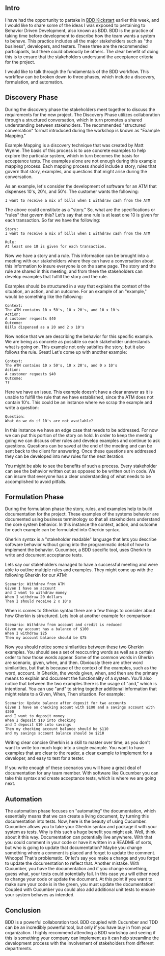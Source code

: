 <h2> Intro </h2>
I have had the opportunity to partake in <a href="https://cucumber.io/training">BDD Kickstart</a> earlier this week, and I would like to share some of the ideas I was exposed to pertaining to Behavior Driven Development, also known as BDD. BDD is the practice of taking time before development to describe how the team wants a system to behave. This practice includes all the major stakeholders such as "the business", developers, and testers. These three are the recommended participants, but there could obviously be others. The clear benefit of doing this is to ensure that the stakeholders understand the acceptance criteria for the project. 

I would like to talk through the fundamentals of the BDD workflow. This workflow can be broken down to three phases, which include a discovery, formulation, and automation. 

<h2> Discovery Phase </h2>
During the discovery phase the stakeholders meet together to discuss the requirements for the new project. The Discovery Phase utilizes collaboration through a structured conversation, which in turn promotes a shared understanding between stakeholders. The recommended "structured conversation" format introduced during the workshop is known as "Example Mapping." 

Example Mapping is a discovery technique that was created by Matt Wynne. The basis of this process is to use concrete examples to help explore the particular system, which in turn becomes the basis for acceptance tests. The examples alone are not enough during this example mapping process. Each mapping process should include a story, rules that govern that story, examples, and questions that might arise during the conversation.

As an example, let's consider the development of software for an ATM that dispenses 10's, 20's, and 50's. The customer wants the following:
```
I want to receive a mix of bills when I withdraw cash from the ATM
```
The above could constitute as a "story." So, what are the specifications or "rules" that govern this? Let's say that one rule is at least one 10 is given for each transaction. So far we have the following:
```
Story:
I want to receive a mix of bills when I withdraw cash from the ATM

Rule:
At least one 10 is given for each transaction.
``` 

Now we have a story and a rule. This information can be brought into a meeting with our stakeholders where they can have a conversation about this information to insure everyone is on the same page. The story and the rule are shared in this meeting, and from there the stakeholders can develop examples that fulfill the story and the rule. 

Examples should be structured in a way that explains the context of the situation, an action, and an outcome. For an example of an "example," would be something like the following:

```
Context:
The ATM contains 10 x 50's, 10 x 20's, and 10 x 10's
Action:
A customer requests $40
Outcome:
Bills dispensed as a 20 and 2 x 10's
``` 

Now notice that we are describing the behavior for this specific example. We are being as concrete as possible so each stakeholder understands what is going on. This example not only satisfies the story, but it also follows the rule. Great! Let's come up with another example:

```
Context:
The ATM contains 10 x 50's, 10 x 20's, and 0 x 10's
Action:
A customer requests $40
Outcome:
??
``` 
Here we have an issue. This example doesn't have a clear answer as it is unable to fulfill the rule that we have established, since the ATM does not contain 10's. This could be an instance where we scrap the example and write a question:

```
Question:
What do we do if 10's are not available?
```

In this instance we have an edge case that needs to be addressed. For now we can put this portion of the story on hold. In order to keep the meeting going we can discuss other rules and develop examples and continue to ask questions. Questions can be saved at the end of the meeting and can be sent back to the client for answering. Once these questions are addressed they can be developed into new rules for the next iteration.

You might be able to see the benefits of such a process. Every stakeholder can see the behavior written out as opposed to be written out in code. We can insure that everyone has a clear understanding of what needs to be accomplished to avoid pitfalls.  

<h2> Formulation Phase </h2> 
During the formulation phase the story, rules, and examples help to build documentation for the project. These examples of the systems behavior are documented using business terminology so that all stakeholders understand the core system behavior. In this instance the context, action, and outcome for each example can be formulated into Gherkin syntax. 

Gherkin syntax is a "stakeholder readable" language that lets you describe software behavior without going into the programmatic detail of how to implement the behavior. Cucumber, a BDD specific tool, uses Gherkin to write and document acceptance tests.  

Lets say our stakeholders managed to have a successful meeting and were able to outline multiple rules and examples. They might come up with the following Gherkin for our ATM:
```
Scenario: Withdraw from ATM 
Given I have an account 
and I want to withdraw money
When I withdraw 20 dollars
Then I should receive 2 x 10's 
```

When is comes to Gherkin syntax there are a few things to consider about how Gherkin is structured. Lets look at another example for comparison:

```
Scenario: Withdraw from account and credit is reduced
Given my account has a balance of $100
When I withdraw $25
Then my account balance should be $75
```

Now you should notice some similarities between these two Gherkin examples. You should see a set of reoccurring words as well as a certain order to how those words appear. Some of the common words in Gherkin are scenario, given, when, and then. Obviously there are other word similarities, but that is because of the context of the examples, such as the word, account. In Gherkin, the words given, when, and then are the primary means to explain and document the functionality of a system. You'll also notice that between the two examples there is the usage of "and," which is intentional. You can use "and" to string together additional information that might relate to a Given, When, Then situation. For example:

```
Scenario: Update balance after deposit for two accounts
Given I have an checking acount with $100 and a savings account with $200 
and I want to deposit money
When I deposit $10 into checking 
and I deposit $10 into savings
Then my checking account balance should be $110 
and my savings sccount balance should be $210
```

Writing clear concise Gherkin is a skill to master over time, as you don't want to write too much logic into a single example. You want to have examples that are clear to the reader, a clear example to implement for a developer, and easy to test for a tester. 

If you write enough of these scenarios you will have a great deal of documentation for any team member. With software like Cucumber you can take this syntax and create acceptance tests, which is where we are going next.

<h2> Automation </h2> 
The automation phase focuses on "automating" the documentation, which essentially means that we can create a living document, by turning this documentation into tests. Now, here is the beauty of using Cucumber. Cucumber allows you to take your Gherkin syntax and package it with your system as tests. Why is this such a huge benefit you might ask. Well, think about it this way. Documentation can potentially live anywhere. With that you could comment in your code or have it written in a README of sorts, but who is going to update that documentation? Maybe you change something where a comment is placed and forget to update the comment. Whoops! That's problematic. Or let's say you make a change and you forget to update the documentation to reflect that. Another mistake. With Cucumber, you have the documentation and if you change something, guess what, your tests could potentially fail. In this case you will either need to change your code or update the document. At this point if you want to make sure your code is in the green, you must update the documentation! Coupled with Cucumber you could also add additional unit tests to ensure your system behaves as intended. 

<h2> Conclusion </h2>
BDD is a powerful collaboration tool. BDD coupled with Cucumber and TDD can be an incredibly powerful tool, but only if you have buy in from your organization. I highly recommend attending a BDD workshop and seeing if this is something your company can implement as it can help streamline the development process with the involvement of stakeholders from different departments.
